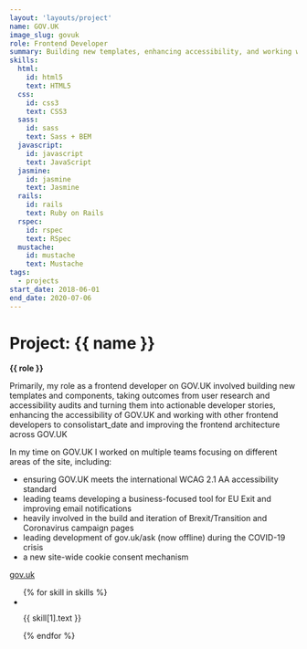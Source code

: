 ```yaml
---
layout: 'layouts/project'
name: GOV.UK
image_slug: govuk
role: Frontend Developer
summary: Building new templates, enhancing accessibility, and working with other frontend developers to consolistart_date and improve the frontend architecture across the UK government website.
skills:
  html:
    id: html5
    text: HTML5
  css:
    id: css3
    text: CSS3
  sass:
    id: sass
    text: Sass + BEM
  javascript:
    id: javascript
    text: JavaScript
  jasmine:
    id: jasmine
    text: Jasmine
  rails:
    id: rails
    text: Ruby on Rails
  rspec:
    id: rspec
    text: RSpec
  mustache:
    id: mustache
    text: Mustache
tags:
  - projects
start_date: 2018-06-01
end_date: 2020-07-06
---
```


# Project: {{ name }}

<strong>{{ role }}</strong>

Primarily, my role as a frontend developer on GOV.UK involved building new templates and components, taking outcomes from user research and accessibility audits and turning them into actionable developer stories, enhancing the accessibility of GOV.UK and working with other frontend developers to consolistart_date and improving the frontend architecture across GOV.UK

In my time on GOV.UK I worked on multiple teams focusing on different areas of the site, including:

- ensuring GOV.UK meets the international WCAG 2.1 AA accessibility standard
- leading teams developing a business-focused tool for EU Exit and improving email notifications
- heavily involved in the build and iteration of Brexit/Transition and Coronavirus campaign pages
- leading development of gov.uk/ask (now offline) during the COVID-19 crisis
- a new site-wide cookie consent mechanism

<a href="https://www.gov.uk/">gov.uk</a>

<ul class="project__skill-list" aria-label="Uses the following technologies">
  {% for skill in skills %}
  <li class="project__skill-item">
    <img class="project__skill-icon" src="/assets/skill-icons/{{ skill[1].id }}.svg" alt="" role="presentation">
    <p class="project__skill-text">{{ skill[1].text }}</p>
  </li>
  {% endfor %}
</ul>

<div class="project-images">
  <img class="project-image project-image--multiple" src="/assets/project-images/govuk.png" alt="" role="presentation">
  <img class="project-image project-image--multiple" src="/assets/project-images/govuk2.png" alt="" role="presentation">
</div>
